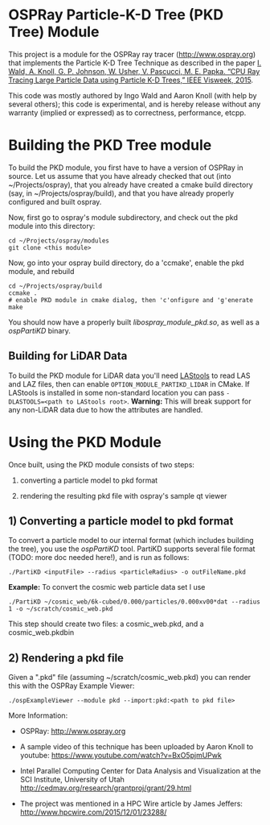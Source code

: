 # OSPRay Particle-K-D Tree (PKD Tree) Module

This project is a module for the OSPRay ray tracer (http://www.ospray.org) that implements the Particle K-D Tree Technique as described in the paper [I. Wald, A. Knoll, G. P. Johnson, W. Usher, V. Pascucci, M. E. Papka. “CPU Ray Tracing Large Particle Data using Particle K-D Trees,” IEEE Visweek, 2015](http://www.sci.utah.edu/publications/Wal2015a/ospParticle.pdf).

This code was mostly authored by Ingo Wald and Aaron Knoll (with help by several others); this code is experimental, and is hereby release without any warranty (implied or expressed) as to correctness, performance, etcpp.

# Building the PKD Tree module

To build the PKD module, you first have to have a version of OSPRay in source. Let us assume that you have already checked that out (into ~/Projects/ospray), that you already have created a cmake build directory (say, in ~/Projects/ospray/build), and that you have already properly configured and built ospray.

Now, first go to ospray's module subdirectory, and check out the pkd module into this directory:

    cd ~/Projects/ospray/modules
    git clone <this module>

Now, go into your ospray build directory, do a 'ccmake', enable the pkd module, and rebuild

    cd ~/Projects/ospray/build
    ccmake .
    # enable PKD module in cmake dialog, then 'c'onfigure and 'g'enerate
    make

You should now have a properly built _libospray_module_pkd.so_, as well as a _ospPartiKD_ binary.

## Building for LiDAR Data

To build the PKD module for LiDAR data you'll need [LAStools](http://www.cs.unc.edu/~isenburg/lastools/) to read
LAS and LAZ files, then can enable `OPTION_MODULE_PARTIKD_LIDAR` in CMake. If LAStools is installed in some
non-standard location you can pass `-DLASTOOLS=<path to LAStools root>`. **Warning:** This will break support
for any non-LiDAR data due to how the attributes are handled.

# Using the PKD Module

Once built, using the PKD module consists of two steps:

1) converting a particle model to pkd format 

2) rendering the resulting pkd file with ospray's sample qt viewer

## 1) Converting a particle model to pkd format

To convert a particle model to our internal format (which includes building the tree), you use the _ospPartiKD_ tool. PartiKD supports several file format (TODO: more doc needed here!), and is run as follows:

    ./PartiKD <inputFile> --radius <particleRadius> -o outFileName.pkd

**Example:** To convert the cosmic web particle data set I use

    ./PartiKD ~/cosmic_web/6k-cubed/0.000/particles/0.000xv00*dat --radius 1 -o ~/scratch/cosmic_web.pkd

This step should create two files: a cosmic_web.pkd, and a cosmic_web.pkdbin

## 2) Rendering a pkd file

Given a ".pkd" file (assuming ~/scratch/cosmic_web.pkd) you can render this with the OSPRay Example Viewer:

    ./ospExampleViewer --module pkd --import:pkd:<path to pkd file>

More Information:

- OSPRay: http://www.ospray.org

- A sample video of this technique has been uploaded by Aaron Knoll to youtube: https://www.youtube.com/watch?v=BxO5pjmUPwk

- Intel Parallel Computing Center for Data Analysis and Visualization at the SCI Institute, University of Utah http://cedmav.org/research/grantproj/grant/29.html

- The project was mentioned in a HPC Wire article by James Jeffers: http://www.hpcwire.com/2015/12/01/23288/

